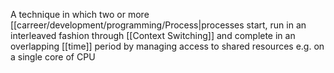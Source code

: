 A technique in which two or more [[carreer/development/programming/Process|processes start, run in an interleaved fashion through [[Context Switching]] and complete in an overlapping [[time]] period by managing access to shared resources e.g. on a single core of CPU
